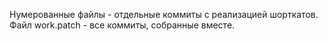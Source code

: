 Нумерованные файлы - отдельные коммиты с реализацией шорткатов. Файл work.patch - все коммиты, собранные вместе.
